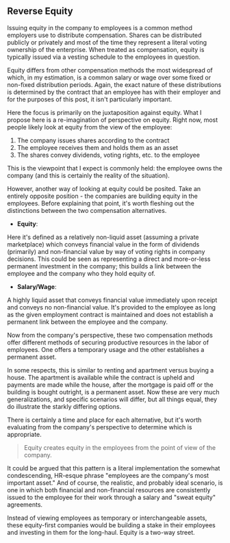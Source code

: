 ## Reverse Equity

Issuing equity in the company to employees is a common method employers use to distribute compensation. Shares can be distributed publicly or privately and most of the time they represent a literal voting ownership of the enterprise. When treated as compensation, equity is typically issued via a vesting schedule to the employees in question.

Equity differs from other compensation methods the most widespread of which, in my estimation, is a common salary or wage over some fixed or non-fixed distribution periods. Again, the exact nature of these distributions is determined by the contract that an employee has with their employer and for the purposes of this post, it isn't particularly important.

Here the focus is primarily on the juxtaposition against equity. What I propose here is a re-imagination of perspective on equity. Right now, most people likely look at equity from the view of the employee:

1. The company issues shares according to the contract
2. The employee receives them and holds them as an asset
3. The shares convey dividends, voting rights, etc. to the employee

This is the viewpoint that I expect is commonly held: the employee owns the company (and this is certainly the reality of the situation).

However, another way of looking at equity could be posited. Take an entirely opposite position - the companies are building equity in the employees. Before explaining that point, it's worth fleshing out the distinctions between the two compensation alternatives.

- **Equity**:

Here it's defined as a relatively non-liquid asset (assuming a private marketplace) which conveys financial value in the form of dividends (primarily) and non-financial value by way of voting rights in company decisions. This could be seen as representing a direct and more-or-less permanent investment in the company; this builds a link between the employee and the company who they hold equity of.

- **Salary/Wage**:

A highly liquid asset that conveys financial value immediately upon receipt and conveys no non-financial value. It's provided to the employee as long as the given employment contract is maintained and does not establish a permanent link between the employee and the company.

Now from the company's perspective, these two compensation methods offer different methods of securing productive resources in the labor of employees. One offers a temporary usage and the other establishes a permanent asset.

In some respects, this is similar to renting and apartment versus buying a house. The apartment is available while the contract is upheld and payments are made while the house, after the mortgage is paid off or the building is bought outright, is a permanent asset. Now these are very much generalizations, and specific scenarios will differ, but all things equal, they do illustrate the starkly differing options.

There is certainly a time and place for each alternative, but it's worth evaluating from the company's perspective to determine which is appropriate.

> Equity creates equity in the employees from the point of view of the company.

It could be argued that this pattern is a literal implementation the somewhat condescending, HR-esque phrase "employees are the company's most important asset." And of course, the realistic, and probably ideal scenario, is one in which both financial and non-financial resources are consistently issued to the employee for their work through a salary and "sweat equity" agreements.

Instead of viewing employees as temporary or interchangeable assets, these equity-first companies would be building a stake in their employees and investing in them for the long-haul. Equity is a two-way street.
